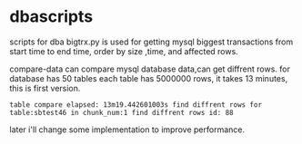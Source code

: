 # dbascripts
scripts for dba
bigtrx.py is used for getting mysql biggest transactions from start time to end time, order by size ,time, and affected rows.

compare-data can compare mysql database data,can get diffrent rows. for database has 50 tables each table has 5000000 rows, it takes 13 minutes, this is first version.

`table compare elapsed: 13m19.442601003s
find diffrent rows for table:sbtest46 in chunk_num:1
find diffrent rows id: 88`

later i'll change some implementation to improve performance.
